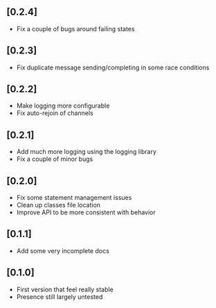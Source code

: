 ## [0.2.4]

* Fix a couple of bugs around failing states

## [0.2.3]

* Fix duplicate message sending/completing in some race conditions

## [0.2.2]

* Make logging more configurable
* Fix auto-rejoin of channels

## [0.2.1]

* Add much more logging using the logging library
* Fix a couple of minor bugs

## [0.2.0]

* Fix some statement management issues
* Clean up classes file location
* Improve API to be more consistent with behavior

## [0.1.1]

* Add some very incomplete docs

## [0.1.0]

* First version that feel really stable
* Presence still largely untested

